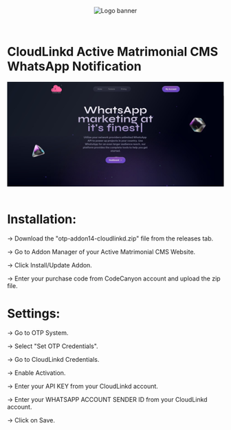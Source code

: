 <p align="center">
<img alt="Logo banner" src="https://github.com/cloudlinkd-networks/whatsapp-notification/blob/main/logo.png"/></p>
</br>

# CloudLinkd Active Matrimonial CMS WhatsApp Notification

![Example dashboard](https://raw.githubusercontent.com/cloudlinkd-networks/WHMCS-WhatsApp-Notification/refs/heads/main/screenshot-4.png)
</br></br>

# Installation:

-> Download the "otp-addon14-cloudlinkd.zip" file from the releases tab.

-> Go to Addon Manager of your Active Matrimonial CMS Website.

-> Click Install/Update Addon.

-> Enter your purchase code from CodeCanyon account and upload the zip file.

# Settings:

-> Go to OTP System.

-> Select "Set OTP Credentials".

-> Go to CloudLinkd Credentials.

-> Enable Activation.

-> Enter your API KEY from your CloudLinkd account.

-> Enter your WHATSAPP ACCOUNT SENDER ID from your CloudLinkd account.

-> Click on Save.
